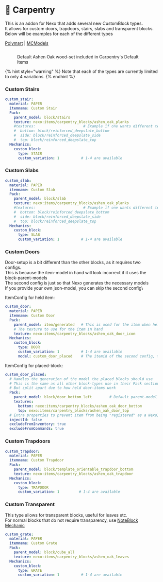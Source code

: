 # 🚪 Carpentry

This is an addon for Nexo that adds several new CustomBlock types.\
It allows for custom doors, trapdoors, stairs, slabs and transparent blocks.\
Below will be examples for each of the different types

[Polymart](https://polymart.org/product/7640/carpentry-nexo-addon) | [MCModels](https://mcmodels.net/products/13997/carpentry)

<figure><img src="../.gitbook/assets/image (12).png" alt=""><figcaption><p>Default Ashen Oak wood-set included in Carpentry's Default Items</p></figcaption></figure>

{% hint style="warning" %}
Note that each of the types are currently limited to only 4 variations.
{% endhint %}

### Custom Stairs

```yaml
custom_stair:
  material: PAPER
  itemname: Custom Stair
  Pack:
    parent_model: block/stairs
    texture: nexo:items/carpentry_blocks/ashen_oak_planks
    #textures:                      # Example if one wants different textures
    #  bottom: block/reinforced_deepslate_bottom
    #  side: block/reinforced_deepslate_side
    #  top: block/reinforced_deepslate_top
  Mechanics:
    custom_block:
      type: STAIR
      custom_variation: 1          # 1-4 are available
```

### Custom Slabs

```yaml
custom_slab:
  material: PAPER
  itemname: Custom Slab
  Pack:
    parent_model: block/slab
    texture: nexo:items/carpentry_blocks/ashen_oak_planks
    #textures:                      # Example if one wants different textures
    #  bottom: block/reinforced_deepslate_bottom
    #  side: block/reinforced_deepslate_side
    #  top: block/reinforced_deepslate_top
  Mechanics:
    custom_block:
      type: SLAB
      custom_variation: 1          # 1-4 are available
```

### Custom Doors

Door-setup is a bit different than the other blocks, as it requires two configs.\
This is because the item-model in hand will look incorrect if it uses the block-parent-models\
The second config is just so that Nexo generates the necessary models\
If you provide your own json-model, you can skip the second config\\

ItemConfig for held item:

```yaml
custom_door:
  material: PAPER
  itemname: Custom Door
  Pack:
    parent_model: item/generated   # This is used for the item when held in hand
    # The texture to use for the item in hand
    texture: nexo:items/carpentry_blocks/ashen_oak_door_icon
  Mechanics:
    custom_block:
      type: DOOR
      custom_variation: 1          # 1-4 are available
      model: custom_door_placed    # The itemid of the second config, that generates the block-model
```

ItemConfig for placed-block:

```yaml
custom_door_placed:
  # Handles the generation of the model the placed blocks should use
  # This is the same as all other block-types use in their Pack section
  # But split apart due to how held door-items work
  Pack:
    parent_model: block/door_bottom_left        # Default parent-model for doors
    textures:
      bottom: nexo:items/carpentry_blocks/ashen_oak_door_bottom
      top: nexo:items/carpentry_blocks/ashen_oak_door_top
  # Extra properties to prevent item from being "registered" as a NexoItem
  injectId: false
  excludeFromInventory: true
  excludeFromCommands: true
```

### Custom Trapdoors

```yaml
custom_trapdoor:
  material: PAPER
  itemname: Custom Trapdoor
  Pack:
    parent_model: block/template_orientable_trapdoor_bottom
    texture: nexo:items/carpentry_blocks/ashen_oak_trapdoor
  Mechanics:
    custom_block:
      type: TRAPDOOR
      custom_variation: 1         # 1-4 are available
```

### Custom Transparent

This type allows for transparent blocks, useful for leaves etc.\
For normal blocks that do not require transparency, use [NoteBlock Mechanic](../mechanics/custom-block-mechanics/noteblock-mechanic/)

```yaml
custom_grate:
  material: PAPER
  itemname: Custom Grate
  Pack:
    parent_model: block/cube_all
    texture: nexo:items/carpentry_blocks/ashen_oak_leaves
  Mechanics:
    custom_block:
      type: GRATE
      custom_variation: 1          # 1-4 are available
```
